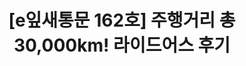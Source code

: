 ---
href: 'https://stib.ee/8yg3#new_tab'
title: '[e잎새통문 162호] 주행거리 총 30,000km! 라이드어스 후기'
img: '/_assets/162.jpg'
---